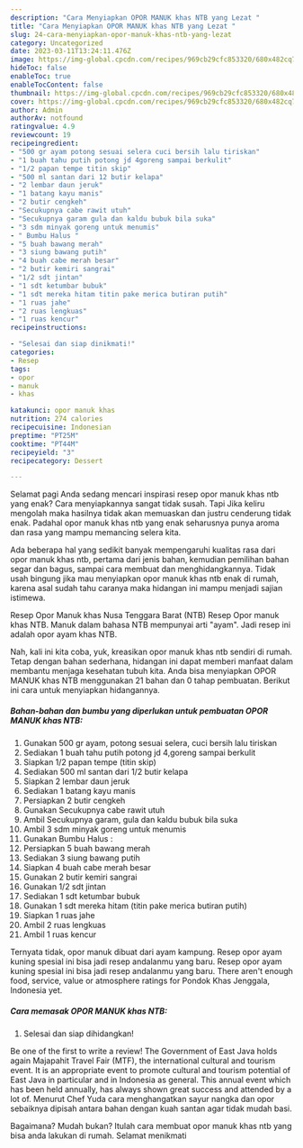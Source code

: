 ```yaml
---
description: "Cara Menyiapkan OPOR MANUK khas NTB yang Lezat "
title: "Cara Menyiapkan OPOR MANUK khas NTB yang Lezat "
slug: 24-cara-menyiapkan-opor-manuk-khas-ntb-yang-lezat
category: Uncategorized
date: 2023-03-11T13:24:11.476Z
image: https://img-global.cpcdn.com/recipes/969cb29cfc853320/680x482cq70/opor-manuk-khas-ntb-foto-resep-utama.jpg
hideToc: false
enableToc: true
enableTocContent: false
thumbnail: https://img-global.cpcdn.com/recipes/969cb29cfc853320/680x482cq70/opor-manuk-khas-ntb-foto-resep-utama.jpg
cover: https://img-global.cpcdn.com/recipes/969cb29cfc853320/680x482cq70/opor-manuk-khas-ntb-foto-resep-utama.jpg
author: Admin
authorAv: notfound
ratingvalue: 4.9
reviewcount: 19
recipeingredient:
- "500 gr ayam potong sesuai selera cuci bersih lalu tiriskan"
- "1 buah tahu putih potong jd 4goreng sampai berkulit"
- "1/2 papan tempe titin skip"
- "500 ml santan dari 12 butir kelapa"
- "2 lembar daun jeruk"
- "1 batang kayu manis"
- "2 butir cengkeh"
- "Secukupnya cabe rawit utuh"
- "Secukupnya garam gula dan kaldu bubuk bila suka"
- "3 sdm minyak goreng untuk menumis"
- " Bumbu Halus "
- "5 buah bawang merah"
- "3 siung bawang putih"
- "4 buah cabe merah besar"
- "2 butir kemiri sangrai"
- "1/2 sdt jintan"
- "1 sdt ketumbar bubuk"
- "1 sdt mereka hitam titin pake merica butiran putih"
- "1 ruas jahe"
- "2 ruas lengkuas"
- "1 ruas kencur"
recipeinstructions:

- "Selesai dan siap dinikmati!"
categories:
- Resep
tags:
- opor
- manuk
- khas

katakunci: opor manuk khas 
nutrition: 274 calories
recipecuisine: Indonesian
preptime: "PT25M"
cooktime: "PT44M"
recipeyield: "3"
recipecategory: Dessert

---
```



Selamat pagi Anda sedang mencari inspirasi resep opor manuk khas ntb yang enak? Cara menyiapkannya sangat tidak susah. Tapi Jika keliru mengolah maka hasilnya tidak akan memuaskan dan justru cenderung tidak enak. Padahal opor manuk khas ntb yang enak seharusnya punya aroma dan rasa yang mampu memancing selera kita.


Ada beberapa hal yang sedikit banyak mempengaruhi kualitas rasa dari opor manuk khas ntb, pertama dari jenis bahan, kemudian pemilihan bahan segar dan bagus, sampai cara membuat dan menghidangkannya. Tidak usah bingung jika mau menyiapkan opor manuk khas ntb enak di rumah, karena asal sudah tahu caranya maka hidangan ini mampu menjadi sajian istimewa.

Resep Opor Manuk khas Nusa Tenggara Barat (NTB) Resep Opor manuk khas NTB. Manuk dalam bahasa NTB mempunyai arti &#34;ayam&#34;. Jadi resep ini adalah opor ayam khas NTB.


Nah, kali ini kita coba, yuk, kreasikan opor manuk khas ntb sendiri di rumah. Tetap dengan bahan sederhana, hidangan ini dapat memberi manfaat dalam membantu menjaga kesehatan tubuh kita. Anda bisa menyiapkan OPOR MANUK khas NTB menggunakan 21 bahan dan 0 tahap pembuatan. Berikut ini cara untuk menyiapkan hidangannya.

<!--inarticleads1-->

##### Bahan-bahan dan bumbu yang diperlukan untuk pembuatan OPOR MANUK khas NTB:

1. Gunakan 500 gr ayam, potong sesuai selera, cuci bersih lalu tiriskan
1. Sediakan 1 buah tahu putih potong jd 4,goreng sampai berkulit
1. Siapkan 1/2 papan tempe (titin skip)
1. Sediakan 500 ml santan dari 1/2 butir kelapa
1. Siapkan 2 lembar daun jeruk
1. Sediakan 1 batang kayu manis
1. Persiapkan 2 butir cengkeh
1. Gunakan Secukupnya cabe rawit utuh
1. Ambil Secukupnya garam, gula dan kaldu bubuk bila suka
1. Ambil 3 sdm minyak goreng untuk menumis
1. Gunakan  Bumbu Halus :
1. Persiapkan 5 buah bawang merah
1. Sediakan 3 siung bawang putih
1. Siapkan 4 buah cabe merah besar
1. Gunakan 2 butir kemiri sangrai
1. Gunakan 1/2 sdt jintan
1. Sediakan 1 sdt ketumbar bubuk
1. Gunakan 1 sdt mereka hitam (titin pake merica butiran putih)
1. Siapkan 1 ruas jahe
1. Ambil 2 ruas lengkuas
1. Ambil 1 ruas kencur


Ternyata tidak, opor manuk dibuat dari ayam kampung. Resep opor ayam kuning spesial ini bisa jadi resep andalanmu yang baru. Resep opor ayam kuning spesial ini bisa jadi resep andalanmu yang baru. There aren&#39;t enough food, service, value or atmosphere ratings for Pondok Khas Jenggala, Indonesia yet. 

<!--inarticleads2-->

##### Cara memasak OPOR MANUK khas NTB:


1. Selesai dan siap dihidangkan!

Be one of the first to write a review! The Government of East Java holds again Majapahit Travel Fair (MTF), the international cultural and tourism event. It is an appropriate event to promote cultural and tourism potential of East Java in particular and in Indonesia as general. This annual event which has been held annually, has always shown great success and attended by a lot of. Menurut Chef Yuda cara menghangatkan sayur nangka dan opor sebaiknya dipisah antara bahan dengan kuah santan agar tidak mudah basi. 

Bagaimana? Mudah bukan? Itulah cara membuat opor manuk khas ntb yang bisa anda lakukan di rumah. Selamat menikmati
